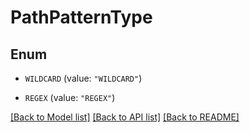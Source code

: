 # PathPatternType

## Enum


* `WILDCARD` (value: `"WILDCARD"`)

* `REGEX` (value: `"REGEX"`)


[[Back to Model list]](../README.md#documentation-for-models) [[Back to API list]](../README.md#documentation-for-api-endpoints) [[Back to README]](../README.md)


